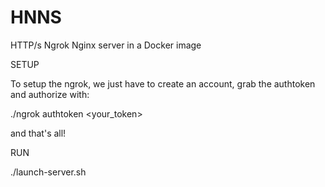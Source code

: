 # HNNS
HTTP/s Ngrok Nginx server in a Docker image

SETUP

To setup the ngrok, we just have to create an account, grab the authtoken and authorize with:

./ngrok authtoken <your_token>

and that's all!

RUN

./launch-server.sh
